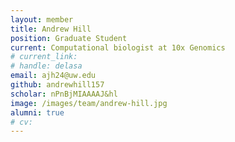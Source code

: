 ```yaml
---
layout: member
title: Andrew Hill
position: Graduate Student
current: Computational biologist at 10x Genomics
# current_link:
# handle: delasa
email: ajh24@uw.edu
github: andrewhill157
scholar: nPnBjMIAAAAJ&hl
image: /images/team/andrew-hill.jpg
alumni: true
# cv: 
---
```


